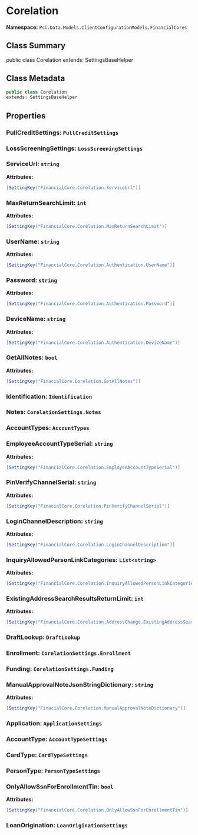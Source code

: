 # Corelation

**Namespace:** `Psi.Data.Models.ClientConfigurationModels.FinancialCores`

## Class Summary

public class Corelation
extends: SettingsBaseHelper

## Class Metadata

```typescript
public class Corelation
extends: SettingsBaseHelper
```

## Properties

### PullCreditSettings: `PullCreditSettings`

### LossScreeningSettings: `LossScreeningSettings`

### ServiceUrl: `string`

**Attributes:**
```csharp
[SettingKey("FinancialCore.Corelation.ServiceUrl")]
```

### MaxReturnSearchLimit: `int`

**Attributes:**
```csharp
[SettingKey("FinancialCore.Corelation.MaxReturnSearchLimit")]
```

### UserName: `string`

**Attributes:**
```csharp
[SettingKey("FinancialCore.Corelation.Authentication.UserName")]
```

### Password: `string`

**Attributes:**
```csharp
[SettingKey("FinancialCore.Corelation.Authentication.Password")]
```

### DeviceName: `string`

**Attributes:**
```csharp
[SettingKey("FinancialCore.Corelation.Authentication.DeviceName")]
```

### GetAllNotes: `bool`



**Attributes:**
```csharp
[SettingKey("FinacialCore.Corelation.GetAllNotes")]
```

### Identification: `Identification`



### Notes: `CorelationSettings.Notes`



### AccountTypes: `AccountTypes`



### EmployeeAccountTypeSerial: `string`



**Attributes:**
```csharp
[SettingKey("FinancialCore.Corelation.EmployeeAccountTypeSerial")]
```

### PinVerifyChannelSerial: `string`



**Attributes:**
```csharp
[SettingKey("FinacialCore.Corelation.PinVerifyChannelSerial")]
```

### LoginChannelDescription: `string`



**Attributes:**
```csharp
[SettingKey("FinancialCore.Corelation.LoginChannelDescription")]
```

### InquiryAllowedPersonLinkCategories: `List<string>`



**Attributes:**
```csharp
[SettingKey("FinancialCore.Corelation.InquiryAllowedPersonLinkCategories")]
```

### ExistingAddressSearchResultsReturnLimit: `int`



**Attributes:**
```csharp
[SettingKey("FinancialCore.Corelation.AddressChange.ExistingAddressSearchResultsReturnLimit")]
```

### DraftLookup: `DraftLookup`



### Enrollment: `CorelationSettings.Enrollment`



### Funding: `CorelationSettings.Funding`



### ManualApprovalNoteJsonStringDictionary: `string`



**Attributes:**
```csharp
[SettingKey("FinacialCore.Corelation.ManualApprovalNoteDictionary")]
```

### Application: `ApplicationSettings`



### AccountType: `AccountTypeSettings`



### CardType: `CardTypeSettings`



### PersonType: `PersonTypeSettings`



### OnlyAllowSsnForEnrollmentTin: `bool`



**Attributes:**
```csharp
[SettingKey("FinancialCore.Corelation.OnlyAllowSsnForEnrollmentTin")]
```

### LoanOrigination: `LoanOriginationSettings`


